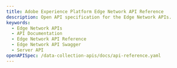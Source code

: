 ```yaml
---
title: Adobe Experience Platform Edge Network API Reference
description: Open API specification for the Edge Network APIs.
keywords:
  - Edge Network APIs
  - API Documentation
  - Edge Network API Reference
  - Edge Network API Swagger
  - Server API
openAPISpec: /data-collection-apis/docs/api-reference.yaml
---
```

<!--<RedoclyAPIBlock src="/data-collection-apis/docs/api-reference.yaml"/>-->
